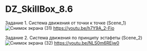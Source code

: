 # DZ_SkillBox_8.6
 Задание 1. Система движения от точки к точке (Scene_1)
 ![Снимок экрана (31)](https://user-images.githubusercontent.com/37297335/132732595-56876ff9-bcfe-403a-a621-a3e93213dc6c.png)
 https://youtu.be/h7Y9A_2-Fio
 
 Задание 2. Система движения по принципу эстафеты (Scene_2)
 ![Снимок экрана (32)](https://user-images.githubusercontent.com/37297335/132732614-08f68ceb-efce-4037-8615-e70b1c23e51c.png)
 https://youtu.be/NLS0m6REjw0
